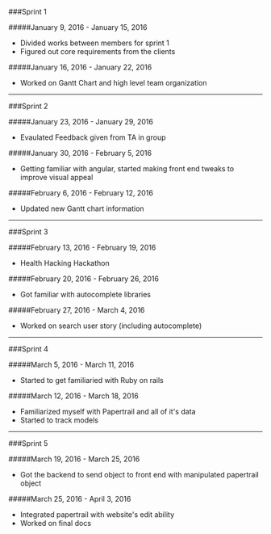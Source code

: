 ###Sprint 1

#####January 9, 2016 - January 15, 2016
* Divided works between members for sprint 1
* Figured out core requirements from the clients

#####January 16, 2016 - January 22, 2016
* Worked on Gantt Chart and high level team organization

---

###Sprint 2

#####January 23, 2016 - January 29, 2016
* Evaulated Feedback given from TA in group

#####January 30, 2016 - February 5, 2016
* Getting familiar with angular, started making front end tweaks to improve visual appeal

#####February 6, 2016 - February 12, 2016
* Updated new Gantt chart information

---

###Sprint 3

#####February 13, 2016 - February 19, 2016
* Health Hacking Hackathon

#####February 20, 2016 - February 26, 2016
* Got familiar with autocomplete libraries

#####February 27, 2016 - March 4, 2016
* Worked on search user story (including autocomplete)

---

###Sprint 4

#####March 5, 2016 - March 11, 2016
* Started to get familiaried with Ruby on rails

#####March 12, 2016 - March 18, 2016
* Familiarized myself with Papertrail and all of it's data
* Started to track models

---

###Sprint 5

#####March 19, 2016 - March 25, 2016
* Got the backend to send object to front end with manipulated papertrail object

#####March 25, 2016 - April 3, 2016
* Integrated papertrail with website's edit ability
* Worked on final docs
